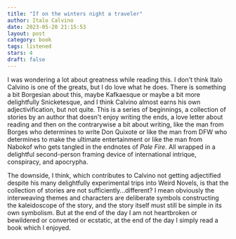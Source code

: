 ```yaml
---
title: "If on the winters night a traveler"
author: Italo Calvino
date: 2023-05-20 21:15:53
layout: post
category: book
tags: listened
stars: 4
draft: false
---
```


I was wondering a lot about greatness while reading this. I don't think Italo Calvino is one of the greats, but I do love what he does. There is something a bit Borgesian about this, maybe Kafkaesque or maybe a bit more delightfully Snicketesque, and I think Calvino almost earns his own adjectivification, but not quite. This is a series of beginnings, a collection of stories by an author that doesn't enjoy writing the ends, a love letter about reading and then on the contrarywise a bit about writing, like the man from Borges who determines to write Don Quixote or like the man from DFW who determines to make the ultimate entertainment or like the man from Nabokof who gets tangled in the endnotes of _Pale Fire_. All wrapped in a delightful second-person framing device of international intrique, conspiracy, and apocrypha.

The downside, I think, which contributes to Calvino not getting adjectified despite his many delightfully experimental trips into Weird Novels, is that the collection of stories are not sufficiently...different? I mean obviously the interweaving themes and characters are deliberate symbols constructing the kaleidoscope of the story, and the story itself must still be simple in its own symbolism. But at the end of the day I am not heartbroken or bewildered or converted or ecstatic, at the end of the day I simply read a book which I enjoyed.
